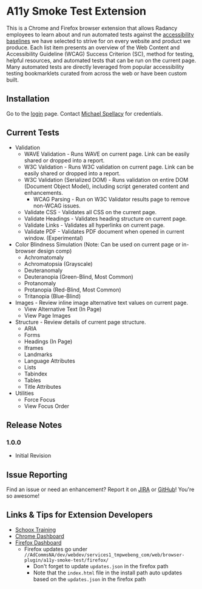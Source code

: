 # A11y Smoke Test Extension

This is a Chrome and Firefox browser extension that allows Radancy employees to learn about and run automated tests against the [accessibility baselines](https://radancy.dev/a11y/baseline) we have selected to strive for on every website and product we produce. Each list item presents an overview of the Web Content and Accessibility Guideline (WCAG) Success Criterion (SC), method for testing, helpful resources, and automated tests that can be run on the current page. Many automated tests are directly leveraged from popular accessibility testing bookmarklets curated from across the web or have been custom built.

## Installation

Go to the [login](https://radancy.dev/a11y/extension/) page. Contact [Michael Spellacy](mailto:michael.spellacy@radancy.com) for credentials.

## Current Tests

* Validation  
  * WAVE Validation - Runs WAVE on current page. Link can be easily shared or dropped into a report.
  * W3C Validation - Runs W3C validation on current page. Link can be easily shared or dropped into a report.
  * W3C Validation (Serialized DOM) - Runs validation on entire DOM (Document Object Model), including script generated content and enhancements.
    * WCAG Parsing - Run on W3C Validator results page to remove non-WCAG issues.
  * Validate CSS - Validates all CSS on the current page.
  * Validate Headings - Validates heading structure on current page.
  * Validate Links - Validates all hyperlinks on current page.
  * Validate PDF - Validates PDF document when opened in current window. (Experimental)
* Color Blindness Simulation (Note: Can be used on current page or in-browser design comp)
  * Achromatomaly
  * Achromatopsia (Grayscale)
  * Deuteranomaly
  * Deuteranopia (Green-Blind, Most Common)
  * Protanomaly
  * Protanopia (Red-Blind, Most Common)
  * Tritanopia (Blue-Blind)
* Images - Review inline image alternative text values on current page.
  * View Alternative Text (In Page)
  * View Page Images
* Structure - Review details of current page structure.  
  * ARIA
  * Forms
  * Headings (In Page)
  * Iframes
  * Landmarks
  * Language Attributes
  * Lists
  * Tabindex
  * Tables
  * Title Attributes
* Utilities
  * Force Focus
  * View Focus Order

## Release Notes

### 1.0.0

* Initial Revision

## Issue Reporting

Find an issue or need an enhancement? Report it on [JIRA](https://jira.tmp.com/browse/TCDQ-60657) or [GitHub](https://github.com/radancyco/a11y-smoke-test/issues)! You're so awesome!

## Links & Tips for Extension Developers

* [Schoox Training](https://www.schoox.com/3357985/radancy-browser-extension-developers)
* [Chrome Dashboard](https://chrome.google.com/webstore/devconsole/)
* [Firefox Dashboard](https://addons.mozilla.org/en-US/developers/addons)
  * Firefox updates go under `//AdCommsNA/dev/webdev/services1_tmpwebeng_com/web/browser-plugin/a11y-smoke-test/firefox/`
    * Don't forget to update `updates.json` in the firefox path
    * Note that the `index.html` file in the install path auto updates based on the `updates.json` in the firefox path
